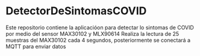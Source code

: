# DetectorDeSintomasCOVID
Este repositorio contiene la aplicacióon para detectar lo sintomas de COVID por medio del sensor MAX30102 y MLX90614 Realiza la lectura de 25 muestras del MAX30102 cada 4 segundos, posteriormente se conectará a MQTT para enviar datos
